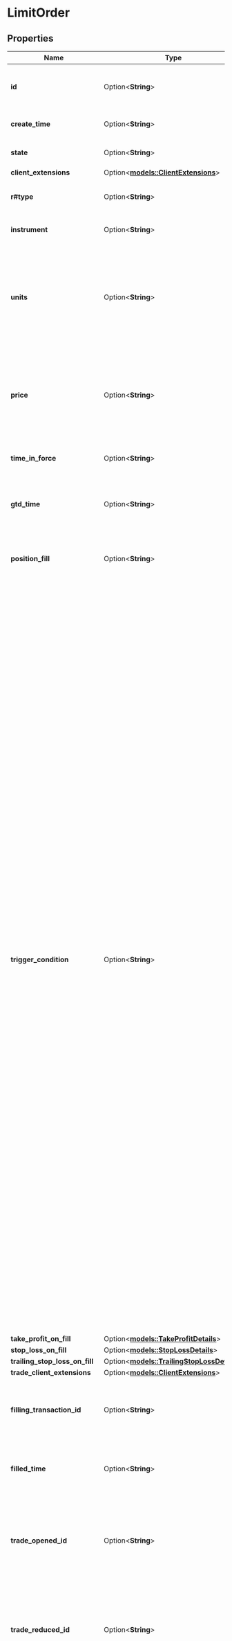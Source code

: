 # LimitOrder

## Properties

Name | Type | Description | Notes
------------ | ------------- | ------------- | -------------
**id** | Option<**String**> | The Order's identifier, unique within the Order's Account. | [optional]
**create_time** | Option<**String**> | The time when the Order was created. | [optional]
**state** | Option<**String**> | The current state of the Order. | [optional]
**client_extensions** | Option<[**models::ClientExtensions**](ClientExtensions.md)> |  | [optional]
**r#type** | Option<**String**> | The type of the Order. Always set to \"LIMIT\" for Limit Orders. | [optional]
**instrument** | Option<**String**> | The Limit Order's Instrument. | [optional]
**units** | Option<**String**> | The quantity requested to be filled by the Limit Order. A posititive number of units results in a long Order, and a negative number of units results in a short Order. | [optional]
**price** | Option<**String**> | The price threshold specified for the Limit Order. The Limit Order will only be filled by a market price that is equal to or better than this price. | [optional]
**time_in_force** | Option<**String**> | The time-in-force requested for the Limit Order. | [optional]
**gtd_time** | Option<**String**> | The date/time when the Limit Order will be cancelled if its timeInForce is \"GTD\". | [optional]
**position_fill** | Option<**String**> | Specification of how Positions in the Account are modified when the Order is filled. | [optional]
**trigger_condition** | Option<**String**> | Specification of which price component should be used when determining if an Order should be triggered and filled. This allows Orders to be triggered based on the bid, ask, mid, default (ask for buy, bid for sell) or inverse (ask for sell, bid for buy) price depending on the desired behaviour. Orders are always filled using their default price component. This feature is only provided through the REST API. Clients who choose to specify a non-default trigger condition will not see it reflected in any of OANDA's proprietary or partner trading platforms, their transaction history or their account statements. OANDA platforms always assume that an Order's trigger condition is set to the default value when indicating the distance from an Order's trigger price, and will always provide the default trigger condition when creating or modifying an Order. A special restriction applies when creating a guaranteed Stop Loss Order. In this case the TriggerCondition value must either be \"DEFAULT\", or the \"natural\" trigger side \"DEFAULT\" results in. So for a Stop Loss Order for a long trade valid values are \"DEFAULT\" and \"BID\", and for short trades \"DEFAULT\" and \"ASK\" are valid. | [optional]
**take_profit_on_fill** | Option<[**models::TakeProfitDetails**](TakeProfitDetails.md)> |  | [optional]
**stop_loss_on_fill** | Option<[**models::StopLossDetails**](StopLossDetails.md)> |  | [optional]
**trailing_stop_loss_on_fill** | Option<[**models::TrailingStopLossDetails**](TrailingStopLossDetails.md)> |  | [optional]
**trade_client_extensions** | Option<[**models::ClientExtensions**](ClientExtensions.md)> |  | [optional]
**filling_transaction_id** | Option<**String**> | ID of the Transaction that filled this Order (only provided when the Order's state is FILLED) | [optional]
**filled_time** | Option<**String**> | Date/time when the Order was filled (only provided when the Order's state is FILLED) | [optional]
**trade_opened_id** | Option<**String**> | Trade ID of Trade opened when the Order was filled (only provided when the Order's state is FILLED and a Trade was opened as a result of the fill) | [optional]
**trade_reduced_id** | Option<**String**> | Trade ID of Trade reduced when the Order was filled (only provided when the Order's state is FILLED and a Trade was reduced as a result of the fill) | [optional]
**trade_closed_ids** | Option<**Vec<String>**> | Trade IDs of Trades closed when the Order was filled (only provided when the Order's state is FILLED and one or more Trades were closed as a result of the fill) | [optional]
**cancelling_transaction_id** | Option<**String**> | ID of the Transaction that cancelled the Order (only provided when the Order's state is CANCELLED) | [optional]
**cancelled_time** | Option<**String**> | Date/time when the Order was cancelled (only provided when the state of the Order is CANCELLED) | [optional]
**replaces_order_id** | Option<**String**> | The ID of the Order that was replaced by this Order (only provided if this Order was created as part of a cancel/replace). | [optional]
**replaced_by_order_id** | Option<**String**> | The ID of the Order that replaced this Order (only provided if this Order was cancelled as part of a cancel/replace). | [optional]

[[Back to Model list]](../README.md#documentation-for-models) [[Back to API list]](../README.md#documentation-for-api-endpoints) [[Back to README]](../README.md)


